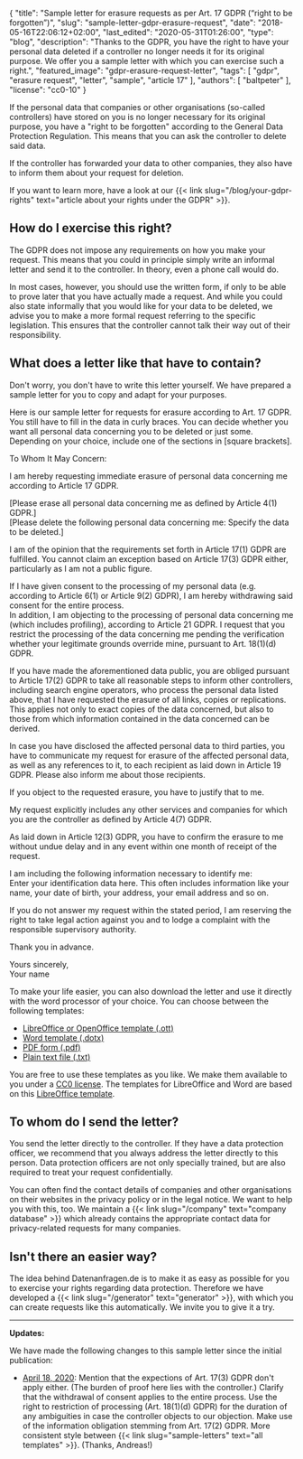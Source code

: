 {
    "title": "Sample letter for erasure requests as per Art. 17 GDPR (“right to be forgotten”)",
    "slug": "sample-letter-gdpr-erasure-request",
    "date": "2018-05-16T22:06:12+02:00",
    "last_edited": "2020-05-31T01:26:00",
    "type": "blog",
    "description": "Thanks to the GDPR, you have the right to have your personal data deleted if a controller no longer needs it for its original purpose. We offer you a sample letter with which you can exercise such a right.",
    "featured_image": "gdpr-erasure-request-letter",
    "tags": [ "gdpr", "erasure request", "letter", "sample", "article 17" ],
    "authors": [ "baltpeter" ],
    "license": "cc0-10"
}

If the personal data that companies or other organisations (so-called controllers) have stored on you is no longer necessary for its original purpose, you have a "right to be forgotten" according to the General Data Protection Regulation. This means that you can ask the controller to delete said data.

If the controller has forwarded your data to other companies, they also have to inform them about your request for deletion.

If you want to learn more, have a look at our {{< link slug="/blog/your-gdpr-rights" text="article about your rights under the GDPR" >}}.

## How do I exercise this right?

The GDPR does not impose any requirements on how you make your request. This means that you could in principle simply write an informal letter and send it to the controller. In theory, even a phone call would do.

In most cases, however, you should use the written form, if only to be able to prove later that you have actually made a request. And while you could also state informally that you would like for your data to be deleted, we advise you to make a more formal request referring to the specific legislation. This ensures that the controller cannot talk their way out of their responsibility.

## What does a letter like that have to contain?

Don't worry, you don't have to write this letter yourself. We have prepared a sample letter for you to copy and adapt for your purposes.

Here is our sample letter for requests for erasure according to Art. 17 GDPR. You still have to fill in the data in <span class="blog-letter-fill-in">curly braces</span>. You can decide whether you want all personal data concerning you to be deleted or just some. Depending on your choice, include one of the sections in [square brackets].

<div class="blog-letter">
<p>To Whom It May Concern:</p>

<p>I am hereby requesting immediate erasure of personal data concerning me according to Article 17 GDPR.</p>

<p>[Please erase all personal data concerning me as defined by Article 4(1) GDPR.]<br>
[Please delete the following personal data concerning me:
<span class="blog-letter-fill-in">Specify the data to be deleted.</span>]</p>

<p>I am of the opinion that the requirements set forth in Article 17(1) GDPR are fulfilled. You cannot claim an exception based on Article 17(3) GDPR either, particularly as I am not a public figure.</p>

<p> If I have given consent to the processing of my personal data (e.g. according to Article 6(1) or Article 9(2) GDPR), I am hereby withdrawing said consent for the entire process.
<br>In addition, I am objecting to the processing of personal data concerning me (which includes profiling), according to Article 21 GDPR. I request that you restrict the processing of the data concerning me pending the verification whether your legitimate grounds override mine, pursuant to Art. 18(1)(d) GDPR.</p>

<p>If you have made the aforementioned data public, you are obliged pursuant to Article 17(2) GDPR to take all reasonable steps to inform other controllers, including search engine operators, who process the personal data listed above, that I have requested the erasure of all links, copies or replications. This applies not only to exact copies of the data concerned, but also to those from which information contained in the data concerned can be derived.</p>

<p>In case you have disclosed the affected personal data to third parties, you have to communicate my request for erasure of the affected personal data, as well as any references to it, to each recipient as laid down in Article 19 GDPR. Please also inform me about those recipients.</p>

<p>If you object to the requested erasure, you have to justify that to me.</p>

<p>My request explicitly includes any other services and companies for which you are the controller as defined by Article 4(7) GDPR.</p>

<p>As laid down in Article 12(3) GDPR, you have to confirm the erasure to me without undue delay and in any event within one month of receipt of the request.</p>

<p>I am including the following information necessary to identify me:<br>
<span class="blog-letter-fill-in">Enter your identification data here. This often includes information like your name, your date of birth, your address, your email address and so on.</span></p>

<p>If you do not answer my request within the stated period, I am reserving the right to take legal action against you and to lodge a complaint with the responsible supervisory authority.</p>

<p>Thank you in advance.</p>

<p>Yours sincerely,<br>
<span class="blog-letter-fill-in">Your name</span></p>
</div>

To make your life easier, you can also download the letter and use it directly with the word processor of your choice. You can choose between the following templates:<!-- TODO: Host these ourselves and give them some nice buttons. -->

* [LibreOffice or OpenOffice template (.ott)](/downloads/sample-letter-gdpr-erasure-request-datarequests.org.ott)
* [Word template (.dotx)](/downloads/sample-letter-gdpr-erasure-request-datarequests.org.dotx)
* [PDF form (.pdf)](/downloads/sample-letter-gdpr-erasure-request-datarequests.org.pdf)
* [Plain text file (.txt)](/downloads/sample-letter-gdpr-erasure-request-datarequests.org.txt)

You are free to use these templates as you like. We make them available to you under a [CC0 license](https://creativecommons.org/publicdomain/zero/1.0/). The templates for LibreOffice and Word are based on this [LibreOffice template](https://extensions.libreoffice.org/templates/geschaeftsbrief-din-5008-2011-b-a4-ib).

## To whom do I send the letter?

You send the letter directly to the controller. If they have a data protection officer, we recommend that you always address the letter directly to this person. Data protection officers are not only specially trained, but are also required to treat your request confidentially.

You can often find the contact details of companies and other organisations on their websites in the privacy policy or in the legal notice. We want to help you with this, too. We maintain a {{< link slug="/company" text="company database" >}} which already contains the appropriate contact data for privacy-related requests for many companies.

## Isn't there an easier way?

The idea behind Datenanfragen.de is to make it as easy as possible for you to exercise your rights regarding data protection. Therefore we have developed a {{< link slug="/generator" text="generator" >}}, with which you can create requests like this automatically. We invite you to give it a try.

---

**Updates:**

We have made the following changes to this sample letter since the initial publication:

* [April 18, 2020](https://github.com/datenanfragen/data/pull/562/commits/585d653f7447e022664d601f16ff74abd94ce6b7#diff-73dde1e7e36abc4d6e4900ec7ebec74e): Mention that the expections of Art. 17(3) GDPR don't apply either. (The burden of proof here lies with the controller.) Clarify that the withdrawal of consent applies to the entire process. Use the right to restriction of processing (Art. 18(1)(d) GDPR) for the duration of any ambiguities in case the controller objects to our objection. Make use of the information obligation stemming from Art. 17(2) GDPR. More consistent style between {{< link slug="sample-letters" text="all templates" >}}. (Thanks, Andreas!)
